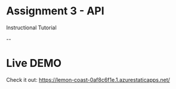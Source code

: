 # Assignment 3 - API

Instructional Tutorial 

--

# Live DEMO

Check it out: https://lemon-coast-0af8c6f1e.1.azurestaticapps.net/